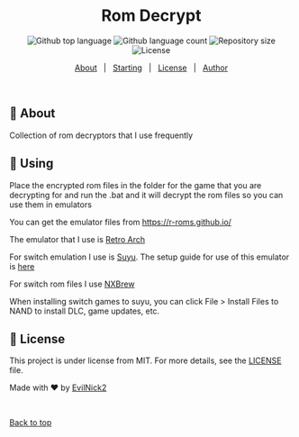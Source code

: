 <h1 align="center">Rom Decrypt</h1>

<p align="center">
  <img alt="Github top language" src="https://img.shields.io/github/languages/top/EvilNick2/rom-decrypt?color=56BEB8">

  <img alt="Github language count" src="https://img.shields.io/github/languages/count/EvilNick2/rom-decrypt?color=56BEB8">

  <img alt="Repository size" src="https://img.shields.io/github/repo-size/EvilNick2/rom-decrypt?color=56BEB8">

  <img alt="License" src="https://img.shields.io/github/license/EvilNick2/rom-decrypt?color=56BEB8">
</p>

<p align="center">
  <a href="#dart-about">About</a> &#xa0; | &#xa0; 
  <a href="#checkered_flag-using">Starting</a> &#xa0; | &#xa0;
  <a href="#memo-license">License</a> &#xa0; | &#xa0;
  <a href="https://github.com/EvilNick2" target="_blank">Author</a>
</p>

<br>

## :dart: About ##

Collection of rom decryptors that I use frequently

## :checkered_flag: Using ##

Place the encrypted rom files in the folder for the game that you are decrypting for and run the .bat and it will decrypt the rom files so you can use them in emulators

You can get the emulator files from https://r-roms.github.io/

The emulator that I use is [Retro Arch](https://www.retroarch.com/)

For switch emulation I use is [Suyu](https://suyu.dev/). The setup guide for use of this emulator is [here](https://suyuemulator.com/setup/)

For switch rom files I use [NXBrew](https://nxbrew.net/)

When installing switch games to suyu, you can click File > Install Files to NAND to install DLC, game updates, etc. 

## :memo: License ##

This project is under license from MIT. For more details, see the [LICENSE](LICENSE.md) file.


Made with :heart: by <a href="https://github.com/EvilNick2" target="_blank">EvilNick2</a>

&#xa0;

<a href="#top">Back to top</a>
